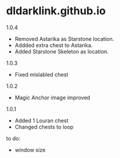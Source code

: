 # dldarklink.github.io

1.0.4
- Removed Astarika as Starstone location.
- Addded extra chest to Astarika.
- Added  Starstone Skeleton as location.

1.0.3
- Fixed mislabled chest

1.0.2
- Magic Anchor image improved

1.0.1 
- Added 1 Louran chest
- Changed chests to loop

to do: 
- window size

